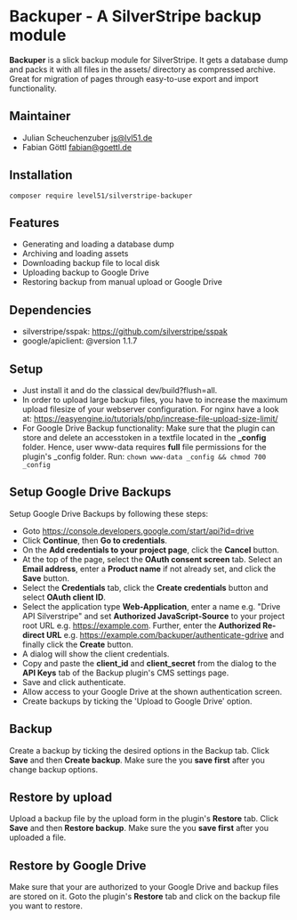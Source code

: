# Backuper - A SilverStripe backup module
**Backuper** is a slick backup module for SilverStripe. It gets a database dump and packs it with all files in the assets/ directory as compressed archive. Great for migration of pages through easy-to-use export and import functionality.

## Maintainer
* Julian Scheuchenzuber <js@lvl51.de>
* Fabian Göttl <fabian@goettl.de>

## Installation
```
composer require level51/silverstripe-backuper
```

## Features
* Generating and loading a database dump
* Archiving and loading assets
* Downloading backup file to local disk
* Uploading backup to Google Drive
* Restoring backup from manual upload or Google Drive

## Dependencies
* silverstripe/sspak: https://github.com/silverstripe/sspak
* google/apiclient: @version 1.1.7

## Setup
* Just install it and do the classical dev/build?flush=all.
* In order to upload large backup files, you have to increase the maximum upload filesize of your webserver configuration. 
For nginx have a look at: https://easyengine.io/tutorials/php/increase-file-upload-size-limit/
* For Google Drive Backup functionality: Make sure that the plugin can store and delete an accesstoken in a textfile located in the **_config** folder. Hence, user www-data requires **full** file permissions for the plugin's _config folder. Run: ```chown www-data _config && chmod 700 _config```


## Setup Google Drive Backups
Setup Google Drive Backups by following these steps:
* Goto https://console.developers.google.com/start/api?id=drive 
* Click **Continue**, then **Go to credentials**.
* On the **Add credentials to your project page**, click the **Cancel** button.
* At the top of the page, select the **OAuth consent screen** tab. Select an **Email address**, enter a **Product name** if not already set, and click the **Save** button.
* Select the **Credentials** tab, click the **Create credentials** button and select **OAuth client ID**.
* Select the application type **Web-Application**, enter a name e.g. "Drive API Silverstripe" and set **Authorized JavaScript-Source** to your project root URL e.g. https://example.com. Further, enter the **Authorized Re-direct URL** e.g. https://example.com/backuper/authenticate-gdrive and finally click the **Create** button.
* A dialog will show the client credentials.
* Copy and paste the **client_id** and **client_secret** from the dialog to the **API Keys** tab of the Backup plugin's CMS settings page.
* Save and click authenticate.
* Allow access to your Google Drive at the shown authentication screen.
* Create backups by ticking the 'Upload to Google Drive' option.

## Backup
Create a backup by ticking the desired options in the Backup tab. Click **Save** and then **Create backup**. Make sure the you **save first** after you change backup options. 

## Restore by upload
Upload a backup file by the upload form in the plugin's **Restore** tab. Click **Save** and then **Restore backup**. Make sure the you **save first** after you uploaded a file. 

## Restore by Google Drive
Make sure that your are authorized to your Google Drive and backup files are stored on it. Goto the plugin's **Restore** tab and click on the backup file you want to restore.
